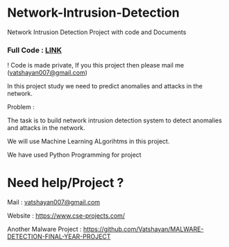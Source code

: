 # Network-Intrusion-Detection
Network Intrusion Detection Project with code and Documents

### Full Code : [LINK](https://colab.research.google.com/drive/1LCaFLFNf4dOUU1jznIhaVEdBeb_F7K4L?usp=sharing)

! Code is made private, If you this project then please mail me (vatshayan007@gmail.com) 

In this project study we need to predict anomalies and attacks in the network.

Problem :

The task is to build network intrusion detection system to detect anomalies and attacks in the network.

We will use Machine Learning ALgorihtms in this project.

We have used Python Programming for project

# Need help/Project ?

Mail : vatshayan007@gmail.com

Website : https://www.cse-projects.com/

Another Malware Project : https://github.com/Vatshayan/MALWARE-DETECTION-FINAL-YEAR-PROJECT
